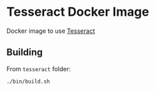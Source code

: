 # Tesseract Docker Image

Docker image to use
[Tesseract](https://github.com/tesseract-ocr/tesseract)

## Building

From `tesseract` folder:

```shell
./bin/build.sh
```
